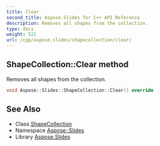 ```yaml
---
title: Clear
second_title: Aspose.Slides for C++ API Reference
description: Removes all shapes from the collection.
type: docs
weight: 521
url: /cpp/aspose.slides/shapecollection/clear/
---
```

## ShapeCollection::Clear method


Removes all shapes from the collection.

```cpp
void Aspose::Slides::ShapeCollection::Clear() override
```

## See Also

* Class [ShapeCollection](../)
* Namespace [Aspose::Slides](../../)
* Library [Aspose.Slides](../../../)
